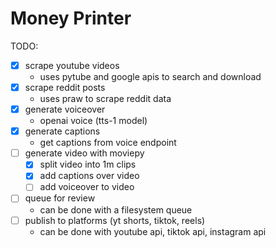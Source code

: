 # Money Printer

TODO:
- [x] scrape youtube videos
  - uses pytube and google apis to search and download
- [X] scrape reddit posts
  - uses praw to scrape reddit data
- [x] generate voiceover
  - openai voice (tts-1 model)
- [x] generate captions
  - get captions from voice endpoint
- [ ] generate video with moviepy
  - [x] split video into 1m clips
  - [x] add captions over video
  - [ ] add voiceover to video
- [ ] queue for review
  - can be done with a filesystem queue
- [ ] publish to platforms (yt shorts, tiktok, reels)
  - can be done with youtube api, tiktok api, instagram api
